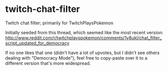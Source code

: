 twitch-chat-filter
==================

Twitch chat filter; primarily for TwitchPlaysPokemon

Initially seeded from this thread, which seemed like the most recent version: http://www.reddit.com/r/twitchplayspokemon/comments/1y8ukl/chat_filter_script_updated_for_democracy

If no one likes that one (didn't have a lot of upvotes, but I didn't see others dealing with "Democracy Mode"), feel free to copy-paste over it to a different version that's more widespread.
